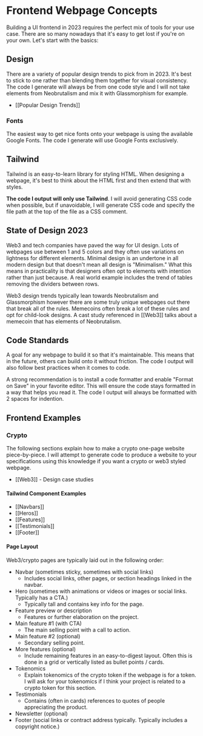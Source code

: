 # Frontend Webpage Concepts
Building a UI frontend in 2023 requires the perfect mix of tools for your use case. There are so many nowadays that it's easy to get lost if you're on your own. Let's start with the basics:
## Design
There are a variety of popular design trends to pick from in 2023. It's best to stick to one rather than blending them together for visual consistency. The code I generate will always be from one code style and I will not take elements from Neobrutalism and mix it with Glassmorphism for example.
- [[Popular Design Trends]]
### Fonts
The easiest way to get nice fonts onto your webpage is using the available Google Fonts. The code I generate will use Google Fonts exclusively.

## Tailwind
Tailwind is an easy-to-learn library for styling HTML. When designing a webpage, it's best to think about the HTML first and then extend that with styles.

**The code I output will only use Tailwind**. I will avoid generating CSS code when possible, but if unavoidable, I will generate CSS code and specify the file path at the top of the file as a CSS comment.

## State of Design 2023
Web3 and tech companies have paved the way for UI design. Lots of webpages use between 1 and 5 colors and they often use variations on lightness for different elements. Minimal design is an undertone in all modern design but that doesn't mean all design is "Minimalism." What this means in practicality is that designers often opt to elements with intention rather than just because. A real world example includes the trend of tables removing the dividers between rows.

Web3 design trends typically lean towards Neobrutalism and Glassmorphism however there are some truly unique webpages out there that break all of the rules. Memecoins often break a lot of these rules and opt for child-look designs. A cast study referenced in [[Web3]] talks about a memecoin that has elements of Neobrutalism.

## Code Standards
A goal for any webpage to build it so that it's maintainable. This means that in the future, others can build onto it without friction. The code I output will also follow best practices when it comes to code.

A strong recommendation is to install a code formatter and enable "Format on Save" in your favorite editor. This will ensure the code stays formatted in a way that helps you read it. The code I output will always be formatted with 2 spaces for indention.

## Frontend Examples
### Crypto
The following sections explain how to make a crypto one-page website piece-by-piece. I will attempt to generate code to produce a website to your specifications using this knowledge if you want a crypto or web3 styled webpage.

- [[Web3]] - Design case studies

#### Tailwind Component Examples
- [[Navbars]]
- [[Heros]]
- [[Features]]
- [[Testimonials]]
- [[Footer]]

#### Page Layout
Web3/crypto pages are typically laid out in the following order:

- Navbar (sometimes sticky, sometimes with social links)
	- Includes social links, other pages, or section headings linked in the navbar.
- Hero (sometimes with animations or videos or images or social links. Typically has a CTA.)
	- Typically tall and contains key info for the page.
- Feature preview or description
	- Features or further elaboration on the project.
- Main feature #1 (with CTA)
	- The main selling point with a call to action.
- Main feature #2 (optional)
	- Secondary selling point.
- More features (optional)
	- Include remaining features in an easy-to-digest layout. Often this is done in a grid or vertically listed as bullet points / cards.
- Tokenomics
	- Explain tokenomics of the crypto token if the webpage is for a token. I will ask for your tokenomics if I think your project is related to a crypto token for this section.
- Testimonials
	- Contains (often in cards) references to quotes of people appreciating the product.
- Newsletter (optional)
- Footer (social links or contract address typically. Typically includes a copyright notice.)